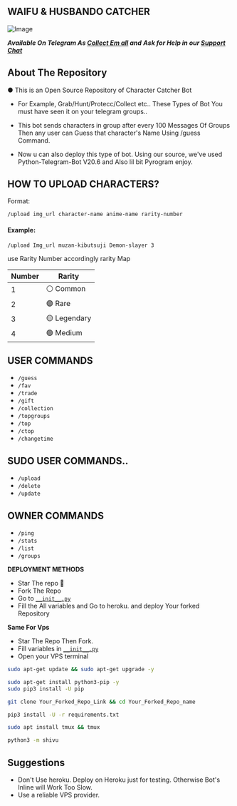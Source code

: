 ## WAIFU & HUSBANDO CATCHER 

 ![Image](https://graph.org/file/9901c2070cea11d1aa194.jpg)

_**Available On Telegram As 
[Collect Em all](https://t.me/Collect_em_AllBot) and**_
_**Ask for Help in our [Support Chat](https://t.me/Collect_em_support)**_

## About The Repository
● This is an Open Source Repository of Character Catcher Bot
- For Example, Grab/Hunt/Protecc/Collect etc.. These Types of Bot You must have seen it on your telegram groups..
- This bot sends characters in group after every 100 Messages Of Groups Then any user can Guess that character's Name Using /guess Command.

- Now u can also deploy this type of bot. Using our source, we've used Python-Telegram-Bot V20.6 and Also lil bit Pyrogram enjoy.

## HOW TO UPLOAD CHARACTERS?

Format: 
```
/upload img_url character-name anime-name rarity-number
```

#### Example: 
```
/upload Img_url muzan-kibutsuji Demon-slayer 3
```



use Rarity Number accordingly rarity Map

| Number | Rarity     |
| ------ | -----------|
| 1 | ⚪️ Common   |
| 2 | 🟣 Rare     |
| 3 | 🟡 Legendary|
| 4 | 🟢 Medium   |


## USER COMMANDS
- `/guess`
- `/fav`
- `/trade`
- `/gift`
- `/collection`
- `/topgroups`
- `/top`
- `/ctop`
- `/changetime`
  
## SUDO USER COMMANDS..
- `/upload`
- `/delete`
- `/update`

## OWNER COMMANDS
- `/ping`
- `/stats`
- `/list`
- `/groups`

**DEPLOYMENT METHODS**
- Star The repo 🌟
- Fork The Repo
- Go to [`__init__.py`](./shivu/__init__.py)
- Fill the All variables and Go to heroku. and deploy Your forked Repository

**Same For Vps**
- Star The Repo Then Fork. 
- Fill variables in [`__init__.py`](./shivu/__init__.py) 
- Open your VPS terminal

```bash
sudo apt-get update && sudo apt-get upgrade -y           

sudo apt-get install python3-pip -y          
sudo pip3 install -U pip

git clone Your_Forked_Repo_Link && cd Your_Forked_Repo_name 

pip3 install -U -r requirements.txt          

sudo apt install tmux && tmux          

python3 -m shivu       
```

## Suggestions 
- Don't Use heroku. Deploy on Heroku just for testing. Otherwise Bot's Inline will Work Too Slow.
- Use a reliable VPS provider.

